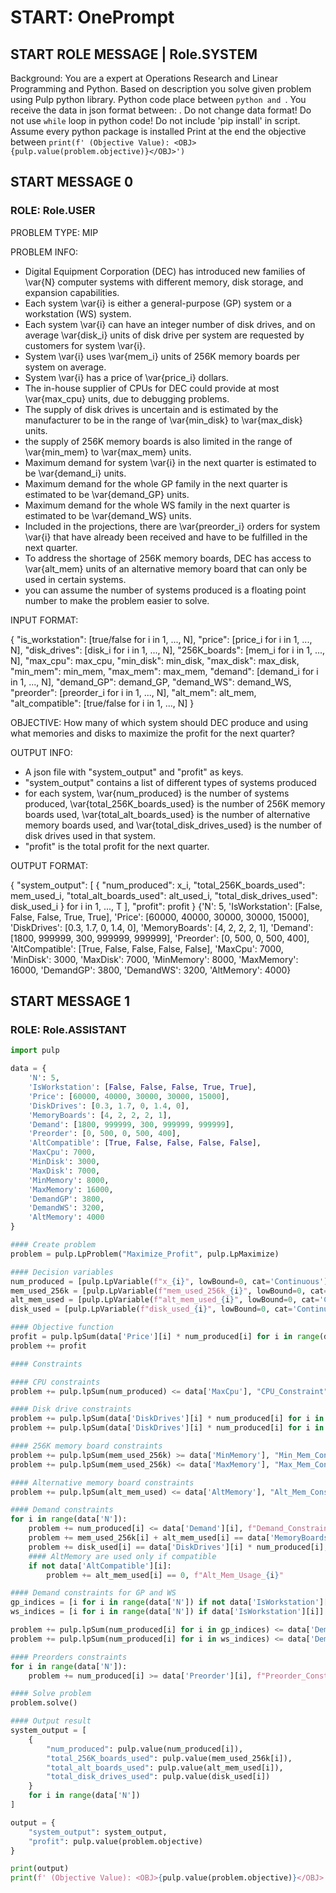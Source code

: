 # START: OnePrompt 
## START ROLE MESSAGE | Role.SYSTEM 
Background: You are a expert at Operations Research and Linear Programming and Python. Based on description you solve given problem using Pulp python library. Python code place between ```python and ```. You receive the data in json format between: <DATA></DATA>. Do not change data format! Do not use `while` loop in python code! Do not include 'pip install' in script. Assume every python package is installed Print at the end the objective between <OBJ></OBJ> `print(f' (Objective Value): <OBJ>{pulp.value(problem.objective)}</OBJ>')`  
## START MESSAGE 0 
### ROLE: Role.USER
<DESCRIPTION>
PROBLEM TYPE: MIP

PROBLEM INFO:

- Digital Equipment Corporation (DEC) has introduced new families of \var{N} computer systems with different memory, disk storage, and expansion capabilities.
- Each system \var{i} is either a general-purpose (GP) system or a workstation (WS) system.
- Each system \var{i} can have an integer number of disk drives, and on average \var{disk_i} units of disk drive per system are requested by customers for system \var{i}.
- System \var{i} uses \var{mem_i} units of 256K memory boards per system on average.
- System \var{i} has a price of \var{price_i} dollars.
- The in-house supplier of CPUs for DEC could provide at most \var{max_cpu} units, due to debugging problems.
- The supply of disk drives is uncertain and is estimated by the manufacturer to be in the range of \var{min_disk} to \var{max_disk} units.
- the supply of 256K memory boards is also limited in the range of \var{min_mem} to \var{max_mem} units.
- Maximum demand for system \var{i} in the next quarter is estimated to be \var{demand_i} units.
- Maximum demand for the whole GP family in the next quarter is estimated to be \var{demand_GP} units.
- Maximum demand for the whole WS family in the next quarter is estimated to be \var{demand_WS} units.
- Included in the projections, there are \var{preorder_i} orders for system \var{i} that have already been received and have to be fulfilled in the next quarter.
- To address the shortage of 256K memory boards, DEC has access to \var{alt_mem} units of an alternative memory board that can only be used in certain systems.
- you can assume the number of systems produced is a floating point number to make the problem easier to solve.

INPUT FORMAT:

{
    "is_workstation": [true/false for i in 1, ..., N],
    "price": [price_i for i in 1, ..., N],
    "disk_drives": [disk_i for i in 1, ..., N],
    "256K_boards": [mem_i for i in 1, ..., N],
    "max_cpu": max_cpu,
    "min_disk": min_disk,
    "max_disk": max_disk,
    "min_mem": min_mem,
    "max_mem": max_mem,
    "demand": [demand_i for i in 1, ..., N],
    "demand_GP": demand_GP,
    "demand_WS": demand_WS,
    "preorder": [preorder_i for i in 1, ..., N],
    "alt_mem": alt_mem,
    "alt_compatible": [true/false for i in 1, ..., N]
}



OBJECTIVE: How many of which system should DEC produce and using what memories and disks to maximize the profit for the next quarter?


OUTPUT INFO:
- A json file with "system_output" and "profit" as keys.
- "system_output" contains a list of different types of systems produced 
- for each system, \var{num_produced} is the number of systems produced, \var{total_256K_boards_used} is the number of 256K memory boards used, \var{total_alt_boards_used} is the number of alternative memory boards used, and \var{total_disk_drives_used} is the number of disk drives used in that system.
- "profit" is the total profit for the next quarter.

OUTPUT FORMAT:

{
    "system_output": [
        {
            "num_produced": x_i,
            "total_256K_boards_used": mem_used_i,
            "total_alt_boards_used": alt_used_i,
            "total_disk_drives_used": disk_used_i
        }
        for i in 1, ..., T
    ],
    "profit": profit
}
</DESCRIPTION>
<DATA>
{'N': 5, 'IsWorkstation': [False, False, False, True, True], 'Price': [60000, 40000, 30000, 30000, 15000], 'DiskDrives': [0.3, 1.7, 0, 1.4, 0], 'MemoryBoards': [4, 2, 2, 2, 1], 'Demand': [1800, 999999, 300, 999999, 999999], 'Preorder': [0, 500, 0, 500, 400], 'AltCompatible': [True, False, False, False, False], 'MaxCpu': 7000, 'MinDisk': 3000, 'MaxDisk': 7000, 'MinMemory': 8000, 'MaxMemory': 16000, 'DemandGP': 3800, 'DemandWS': 3200, 'AltMemory': 4000}</DATA>


## START MESSAGE 1 
### ROLE: Role.ASSISTANT
```python
import pulp

data = {
    'N': 5,
    'IsWorkstation': [False, False, False, True, True],
    'Price': [60000, 40000, 30000, 30000, 15000],
    'DiskDrives': [0.3, 1.7, 0, 1.4, 0],
    'MemoryBoards': [4, 2, 2, 2, 1],
    'Demand': [1800, 999999, 300, 999999, 999999],
    'Preorder': [0, 500, 0, 500, 400],
    'AltCompatible': [True, False, False, False, False],
    'MaxCpu': 7000,
    'MinDisk': 3000,
    'MaxDisk': 7000,
    'MinMemory': 8000,
    'MaxMemory': 16000,
    'DemandGP': 3800,
    'DemandWS': 3200,
    'AltMemory': 4000
}

#### Create problem
problem = pulp.LpProblem("Maximize_Profit", pulp.LpMaximize)

#### Decision variables
num_produced = [pulp.LpVariable(f"x_{i}", lowBound=0, cat='Continuous') for i in range(data['N'])]
mem_used_256k = [pulp.LpVariable(f"mem_used_256k_{i}", lowBound=0, cat='Continuous') for i in range(data['N'])]
alt_mem_used = [pulp.LpVariable(f"alt_mem_used_{i}", lowBound=0, cat='Continuous') for i in range(data['N'])]
disk_used = [pulp.LpVariable(f"disk_used_{i}", lowBound=0, cat='Continuous') for i in range(data['N'])]

#### Objective function
profit = pulp.lpSum(data['Price'][i] * num_produced[i] for i in range(data['N']))
problem += profit

#### Constraints

#### CPU constraints
problem += pulp.lpSum(num_produced) <= data['MaxCpu'], "CPU_Constraint"

#### Disk drive constraints
problem += pulp.lpSum(data['DiskDrives'][i] * num_produced[i] for i in range(data['N'])) >= data['MinDisk'], "Min_Disk_Constraint"
problem += pulp.lpSum(data['DiskDrives'][i] * num_produced[i] for i in range(data['N'])) <= data['MaxDisk'], "Max_Disk_Constraint"

#### 256K memory board constraints
problem += pulp.lpSum(mem_used_256k) >= data['MinMemory'], "Min_Mem_Constraint_256k"
problem += pulp.lpSum(mem_used_256k) <= data['MaxMemory'], "Max_Mem_Constraint_256k"

#### Alternative memory board constraints
problem += pulp.lpSum(alt_mem_used) <= data['AltMemory'], "Alt_Mem_Constraint"

#### Demand constraints
for i in range(data['N']):
    problem += num_produced[i] <= data['Demand'][i], f"Demand_Constraint_{i}"
    problem += mem_used_256k[i] + alt_mem_used[i] == data['MemoryBoards'][i] * num_produced[i], f"Mem_Board_Usage_{i}"
    problem += disk_used[i] == data['DiskDrives'][i] * num_produced[i], f"Disk_Drive_Usage_{i}"
    #### AltMemory are used only if compatible
    if not data['AltCompatible'][i]:
        problem += alt_mem_used[i] == 0, f"Alt_Mem_Usage_{i}"

#### Demand constraints for GP and WS
gp_indices = [i for i in range(data['N']) if not data['IsWorkstation'][i]]
ws_indices = [i for i in range(data['N']) if data['IsWorkstation'][i]]

problem += pulp.lpSum(num_produced[i] for i in gp_indices) <= data['DemandGP'], "GP_Demand_Constraint"
problem += pulp.lpSum(num_produced[i] for i in ws_indices) <= data['DemandWS'], "WS_Demand_Constraint"

#### Preorders constraints
for i in range(data['N']):
    problem += num_produced[i] >= data['Preorder'][i], f"Preorder_Constraint_{i}"

#### Solve problem
problem.solve()

#### Output result
system_output = [
    {
        "num_produced": pulp.value(num_produced[i]),
        "total_256K_boards_used": pulp.value(mem_used_256k[i]),
        "total_alt_boards_used": pulp.value(alt_mem_used[i]),
        "total_disk_drives_used": pulp.value(disk_used[i])
    }
    for i in range(data['N'])
]

output = {
    "system_output": system_output,
    "profit": pulp.value(problem.objective)
}

print(output)
print(f' (Objective Value): <OBJ>{pulp.value(problem.objective)}</OBJ>')
```

